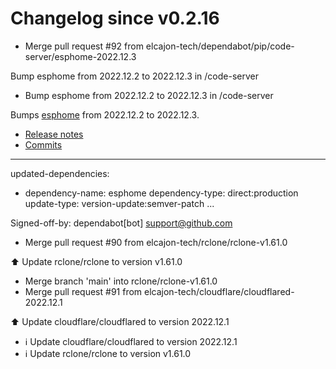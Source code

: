 # Changelog since v0.2.16
- Merge pull request #92 from elcajon-tech/dependabot/pip/code-server/esphome-2022.12.3

Bump esphome from 2022.12.2 to 2022.12.3 in /code-server 
- Bump esphome from 2022.12.2 to 2022.12.3 in /code-server

Bumps [esphome](https://github.com/esphome/esphome) from 2022.12.2 to 2022.12.3.
- [Release notes](https://github.com/esphome/esphome/releases)
- [Commits](https://github.com/esphome/esphome/compare/2022.12.2...2022.12.3)

---
updated-dependencies:
- dependency-name: esphome
  dependency-type: direct:production
  update-type: version-update:semver-patch
...

Signed-off-by: dependabot[bot] <support@github.com> 
- Merge pull request #90 from elcajon-tech/rclone/rclone-v1.61.0

⬆️ Update rclone/rclone to version v1.61.0 
- Merge branch 'main' into rclone/rclone-v1.61.0 
- Merge pull request #91 from elcajon-tech/cloudflare/cloudflared-2022.12.1

⬆️ Update cloudflare/cloudflared to version 2022.12.1 
- ℹ️ Update cloudflare/cloudflared to version 2022.12.1 
- ℹ️ Update rclone/rclone to version v1.61.0 
